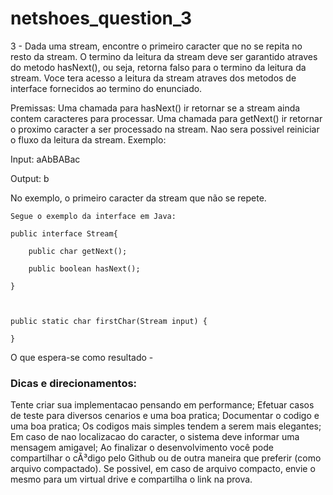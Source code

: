 # netshoes_question_3

3 - Dada uma stream, encontre o primeiro caracter que no se repita no resto da stream. O termino da leitura da stream deve ser  garantido atraves do metodo hasNext(), ou seja, retorna falso para o termino da leitura da stream. Voce tera acesso a leitura da stream atraves dos metodos de interface fornecidos ao termino do enunciado.

Premissas: Uma chamada para hasNext() ir retornar se a stream ainda contem caracteres para processar. Uma chamada para getNext() ir retornar o proximo caracter a ser processado na stream. Nao sera possivel reiniciar o fluxo da leitura da stream.
Exemplo:

Input:  aAbBABac

Output: b

No exemplo, o primeiro caracter da stream que não se repete.

 
```
Segue o exemplo da interface em Java:

public interface Stream{

    public char getNext();

    public boolean hasNext();

}

 

public static char firstChar(Stream input) {

}
```
 

O que espera-se como resultado - 

### Dicas e direcionamentos:

Tente criar sua implementacao pensando em performance;
Efetuar casos de teste para diversos cenarios e uma boa pratica;
Documentar o codigo e uma boa pratica;
Os codigos mais simples tendem a serem mais elegantes;
Em caso de nao localizacao do caracter, o sistema deve informar uma mensagem amigavel;
Ao finalizar o desenvolvimento você pode compartilhar o cÃ³digo pelo Github ou de outra maneira que preferir (como arquivo compactado). Se possivel, em caso de arquivo compacto, envie o mesmo para um virtual drive e compartilha o link na prova.
 
